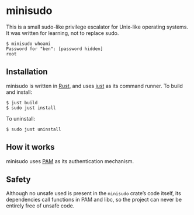 minisudo
========

This is a small sudo-like privilege escalator for Unix-like operating systems. It was written for learning, not to replace sudo.

```
$ minisudo whoami
Password for "ben": [password hidden]
root
```


Installation
------------

minisudo is written in [Rust](https://www.rust-lang.org), and uses [just](https://github.com/casey/just) as its command runner. To build and install:

    $ just build
    $ sudo just install

To uninstall:

    $ sudo just uninstall


How it works
------------

minisudo uses [PAM](https://en.wikipedia.org/wiki/Pluggable_authentication_module) as its authentication mechanism.


Safety
------

Although no unsafe used is present in the `minisudo` crate’s code itself, its dependencies call functions in PAM and libc, so the project can never be entirely free of unsafe code.
